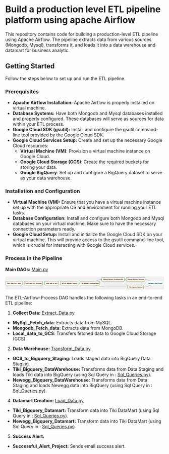 # Build a production level ETL pipeline platform using apache Airflow 

This repository contains code for building a production-level ETL pipeline using Apache Airflow. The pipeline extracts data from various sources (Mongodb, Mysql), transforms it, and loads it into a data warehouse and datamart for business analytic.

## Getting Started

Follow the steps below to set up and run the ETL pipeline.

### Prerequisites

- **Apache Airflow Installation:** Apache Airflow is properly installed on virtual machine.
- **Database Systems:** Have both Mongodb and Mysql databases installed and properly configured. These databases will serve as sources for data within your ETL process.
- **Google Cloud SDK (gsutil):** Install and configure the gsutil command-line tool provided by the Google Cloud SDK.
- **Google Cloud Services Setup:** Create and set up the necessary Google Cloud resources:
    - **Virtual Machine (VM)**: Provision a virtual machine instance on Google Cloud.
    - **Google Cloud Storage (GCS)**: Create the required buckets for storing your data.
    - **Google BigQuery**: Set up and configure a BigQuery dataset to serve as your data warehouse.

### Installation and Configuration

- **Virtual Machine (VM):** Ensure that you have a virtual machine instance set up with the appropriate OS and environment for running your ETL tasks.
- **Database Configuration:** Install and configure both Mongodb and Mysql databases on your virtual machine. Make sure to have the necessary connection parameters ready.
- **Google Cloud Setup:** Install and initialize the Google Cloud SDK on your virtual machine. This will provide access to the gsutil command-line tool, which is crucial for interacting with Google Cloud services.

### Process in the Pipeline

**Main DAGs:**
[Main.py](./src/dags/main.py)

![Alt text](image.png)

The ETL-Airflow-Process DAG handles the following tasks in an end-to-end ETL pipeline:

1. __Collect Data:__ [Extract_Data.py](./src/plugin/Extract_Data.py)
- **MySqL_Fetch_data**: Extracts data from MySQL.
- **Mongodb_Fetch_data**: Extracts data from MongoDB.
- **Local_data_to_GCS**: Transfers fetched data to Google Cloud Storage (GCS).
2. __Data Warehouse:__ [Transform_Data.py](./src/plugin/Transform_Data.py)
- **GCS_to_Bigquery_Staging:** Loads staged data into BigQuery Data Staging.
- **Tiki_Bigquery_DataWarehouse:** Transforms data from Data Staging and loads Tiki data into BigQuery
(using Sql Query in : [Sql_Queries.py](./src/plugin/Sql_Queries.py)).
- **Newegg_Bigquery_DataWarehouse:** Transforms data from Data Staging and loads Newegg data into BigQuery
(using Sql Query in : [Sql_Queries.py](./src/plugin/Sql_Queries.py)).
4. __Datamart Creation:__ [Load_Data.py](./src/plugin/Load_Data.py)
- **Tiki_Bigquery_Datamart:** Transform data into Tiki DataMart
(using Sql Query in : [Sql_Queries.py](./src/plugin/Sql_Queries.py)).
- **Newegg_Bigquery_Datamart:** Transform data into Tiki DataMart
(using Sql Query in : [Sql_Queries.py](./src/plugin/Sql_Queries.py)).
5. __Success Alert:__ 
- **Successful_Alert_Project:** Sends email success alert.







